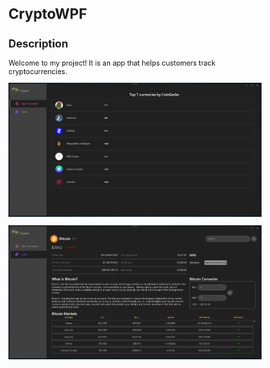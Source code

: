 # CryptoWPF

## Description

Welcome to my project! It is an app that helps customers track cryptocurrencies.

![](https://raw.githubusercontent.com/AndriiChepeliuk/CryptoWPF/master/Crypto/.assets/Top7currencies.JPG)

![](https://raw.githubusercontent.com/AndriiChepeliuk/CryptoWPF/master/Crypto/.assets/Coins.JPG)
